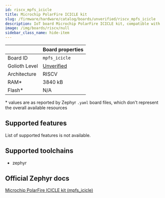 ```yaml
---
id: riscv_mpfs_icicle
title: Microchip PolarFire ICICLE kit
slug: /firmware/hardware/catalog/boards/unverified/riscv_mpfs_icicle
description: IoT board Microchip PolarFire ICICLE kit, compatible with Golioth at unverified level.
image: /img/boards/riscv/null
sidebar_class_name: hide-item
---
```


[//]: # (This is an auto-generated file, do not edit! Changes to it will be lost upon re-generation)



|                | Board properties     |
| -------------  | -------------------- |
| Board ID       | `mpfs_icicle` |
| Golioth Level  | [Unverified](/firmware/hardware#unverified-boards) |
| Architecture   | RISCV |
| RAM*           | 3840 kB |
| Flash*         | N/A |

\* values are as reported by Zephyr `.yaml` board files, which don't represent the overall available resources



## Supported features

List of supported features is not available.

## Supported toolchains

* zephyr

## Official Zephyr docs

[Microchip PolarFire ICICLE kit (mpfs_icicle)](https://docs.zephyrproject.org/3.6.0/boards/riscv/mpfs_icicle/doc/index.html)
